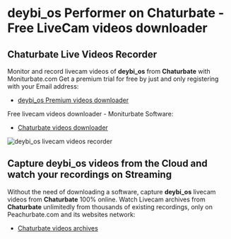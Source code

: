 # deybi_os Performer on Chaturbate - Free LiveCam videos downloader

## Chaturbate Live Videos Recorder

Monitor and record livecam videos of **deybi_os** from **Chaturbate** with Moniturbate.com
Get a premium trial for free by just and only registering with your Email address:
* [deybi_os Premium videos downloader](https://moniturbate.com/request-demo-licence-key.html)

Free livecam videos downloader - Moniturbate Software:
* [Chaturbate videos downloader](https://moniturbate.com/moniturbate-download-software.html)

![deybi_os livecam videos recorder](https://peachurnet.com/templates/moniturbate-software.png)


## Capture deybi_os videos from the Cloud and watch your recordings on Streaming

Without the need of downloading a software, capture **deybi_os** livecam videos from **Chaturbate** 100% online.
Watch Livecam archives from **Chaturbate** unlimitedly from thousands of existing recordings, only on Peachurbate.com and its websites network:
* [Chaturbate videos archives](https://peachurnet.com/)